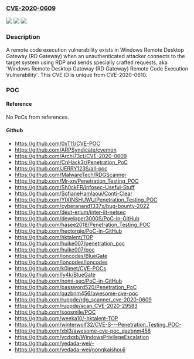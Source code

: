 ### [CVE-2020-0609](https://cve.mitre.org/cgi-bin/cvename.cgi?name=CVE-2020-0609)
![](https://img.shields.io/static/v1?label=Product&message=Windows%20Server&color=blue)
![](https://img.shields.io/static/v1?label=Version&message=n%2Fa&color=blue)
![](https://img.shields.io/static/v1?label=Vulnerability&message=Remote%20Code%20Execution&color=brighgreen)

### Description

A remote code execution vulnerability exists in Windows Remote Desktop Gateway (RD Gateway) when an unauthenticated attacker connects to the target system using RDP and sends specially crafted requests, aka 'Windows Remote Desktop Gateway (RD Gateway) Remote Code Execution Vulnerability'. This CVE ID is unique from CVE-2020-0610.

### POC

#### Reference
No PoCs from references.

#### Github
- https://github.com/0xT11/CVE-POC
- https://github.com/ARPSyndicate/cvemon
- https://github.com/Archi73ct/CVE-2020-0609
- https://github.com/CnHack3r/Penetration_PoC
- https://github.com/JERRY123S/all-poc
- https://github.com/MalwareTech/RDGScanner
- https://github.com/Mr-xn/Penetration_Testing_POC
- https://github.com/Sh0ckFR/Infosec-Useful-Stuff
- https://github.com/SofianeHamlaoui/Conti-Clear
- https://github.com/YIXINSHUWU/Penetration_Testing_POC
- https://github.com/cyberanand1337x/bug-bounty-2022
- https://github.com/deut-erium/inter-iit-netsec
- https://github.com/developer3000S/PoC-in-GitHub
- https://github.com/hasee2018/Penetration_Testing_POC
- https://github.com/hectorgie/PoC-in-GitHub
- https://github.com/hktalent/TOP
- https://github.com/huike007/penetration_poc
- https://github.com/huike007/poc
- https://github.com/ioncodes/BlueGate
- https://github.com/ioncodes/ioncodes
- https://github.com/k0imet/CVE-POCs
- https://github.com/ly4k/BlueGate
- https://github.com/nomi-sec/PoC-in-GitHub
- https://github.com/password520/Penetration_PoC
- https://github.com/qazbnm456/awesome-cve-poc
- https://github.com/ruppde/rdg_scanner_cve-2020-0609
- https://github.com/ruppde/scan_CVE-2020-29583
- https://github.com/soosmile/POC
- https://github.com/weeka10/-hktalent-TOP
- https://github.com/winterwolf32/CVE-S---Penetration_Testing_POC-
- https://github.com/xbl3/awesome-cve-poc_qazbnm456
- https://github.com/ycdxsb/WindowsPrivilegeEscalation
- https://github.com/yedada-wei/-
- https://github.com/yedada-wei/gongkaishouji

